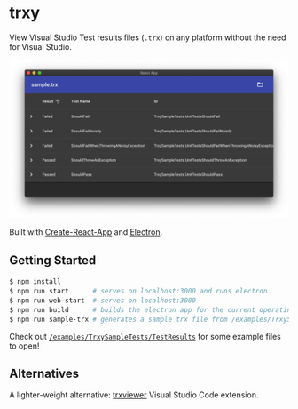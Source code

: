 # trxy

View Visual Studio Test results files (`.trx`) on any platform without the need for Visual Studio.

![trxy on MacOS in dark mode](docs/screenshot-1-macos-dark.png)

Built with [Create-React-App](https://create-react-app.dev/) and [Electron](https://electronjs.org/).

## Getting Started
```bash
$ npm install
$ npm run start      # serves on localhost:3000 and runs electron
$ npm run web-start  # serves on localhost:3000
$ npm run build      # builds the electron app for the current operating system into /dist
$ npm run sample-trx # generates a sample trx file from /examples/TrxySampleTests
```

Check out [`/examples/TrxySampleTests/TestResults`](/examples/TrxySampleTests/TestResults) for some example files to open!

## Alternatives
A lighter-weight alternative: [trxviewer](https://github.com/scabana/trxviewer) Visual Studio Code extension.
